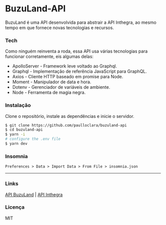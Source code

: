 # BuzuLand-API

BuzuLand é uma API desenvolvida para abstrair a API Inthegra, ao mesmo tempo em que fornece novas tecnologias e recursos.

### Tech

Como ninguém reinventa a roda, essa API usa várias tecnologias para funcionar corretamente, eis algumas delas:

- ApolloServer - Framework leve voltado ao Graphql.
- Graphql - Implementação de referência JavaScript para GraphQL.
- Axios - Cliente HTTP baseado em promise para Node.
- Moment - Manipulador de data e hora.
- Dotenv - Gerenciador de variáveis de ambiente.
- Node - Ferramenta de magia negra.

### Instalação

Clone o repositório, instale as dependências e inicie o servidor.

```sh
$ git clone https://github.com/paulloclara/buzuland-api
$ cd buzuland-api
$ yarn -i
# configure the .env file
$ yarn dev
```

### Insomnia

`Preferences > Data > Import Data > From File > insomnia.json`

---

### Links

[API BuzuLand](https://api-buzuland.herokuapp.com) |
[API Inthegra](https://inthegra.strans.teresina.pi.gov.br)

### Licença

MIT

